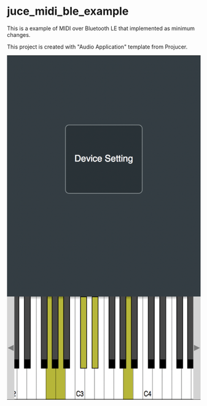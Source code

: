 # juce_midi_ble_example

This is a example of MIDI over Bluetooth LE that implemented as minimum changes.

This project is created with "Audio Application" template from Projucer.

![img](https://github.com/COx2/juce_midi_ble_example/blob/master/MidiBleExample/screenshot/IMG_0183.PNG)

